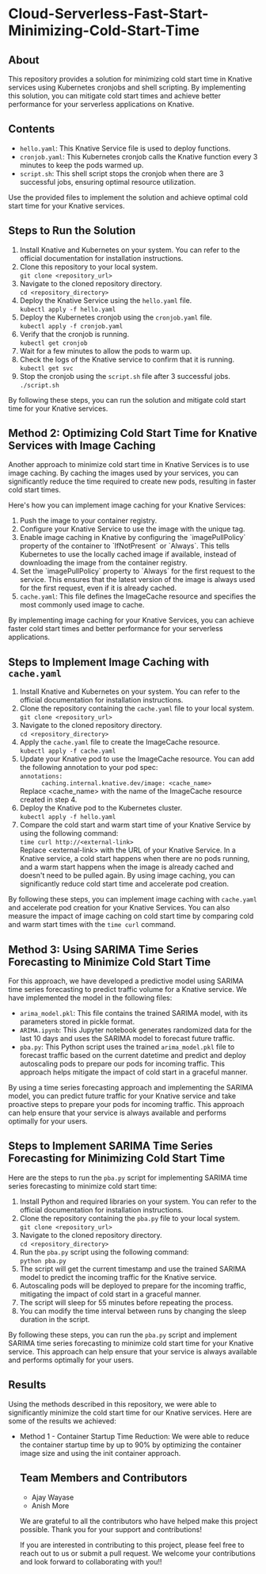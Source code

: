 # Cloud-Serverless-Fast-Start-Minimizing-Cold-Start-Time
<h2>About</h2>
<p>This repository provides a solution for minimizing cold start time in Knative services using Kubernetes cronjobs and shell scripting. By implementing this solution, you can mitigate cold start times and achieve better performance for your serverless applications on Knative.</p>
<h2>Contents</h2>
<ul>
  <li><code>hello.yaml</code>: This Knative Service file is used to deploy functions.</li>
  <li><code>cronjob.yaml</code>: This Kubernetes cronjob calls the Knative function every 3 minutes to keep the pods warmed up.</li>
  <li><code>script.sh</code>: This shell script stops the cronjob when there are 3 successful jobs, ensuring optimal resource utilization.</li>
</ul>
<p>Use the provided files to implement the solution and achieve optimal cold start time for your Knative services.</p>

<h2>Steps to Run the Solution</h2>
<ol>
  <li>Install Knative and Kubernetes on your system. You can refer to the official documentation for installation instructions.</li>
  <li>Clone this repository to your local system. <br><code>git clone &lt;repository_url&gt;</code></li>
  <li>Navigate to the cloned repository directory. <br><code>cd &lt;repository_directory&gt;</code></li>
  <li>Deploy the Knative Service using the <code>hello.yaml</code> file. <br><code>kubectl apply -f hello.yaml</code></li>
  <li>Deploy the Kubernetes cronjob using the <code>cronjob.yaml</code> file. <br><code>kubectl apply -f cronjob.yaml</code></li>
  <li>Verify that the cronjob is running. <br><code>kubectl get cronjob</code></li>
  <li>Wait for a few minutes to allow the pods to warm up.</li>
  <li>Check the logs of the Knative service to confirm that it is running. <br><code>kubectl get svc</code></li>
  <li>Stop the cronjob using the <code>script.sh</code> file after 3 successful jobs. <br><code>./script.sh</code></li>
</ol>
<p>By following these steps, you can run the solution and mitigate cold start time for your Knative services.</p>

<h2>Method 2: Optimizing Cold Start Time for Knative Services with Image Caching</h2>
<p>Another approach to minimize cold start time in Knative Services is to use image caching. By caching the images used by your services, you can significantly reduce the time required to create new pods, resulting in faster cold start times.</p>
<p>Here's how you can implement image caching for your Knative Services:</p>
<ol>
  <li>Push the image to your container registry.</li>
  <li>Configure your Knative Service to use the image with the unique tag.</li>
  <li>Enable image caching in Knative by configuring the `imagePullPolicy` property of the container to `IfNotPresent` or `Always`. This tells Kubernetes to use the locally cached image if available, instead of downloading the image from the container registry.</li>
  <li>Set the `imagePullPolicy` property to `Always` for the first request to the service. This ensures that the latest version of the image is always used for the first request, even if it is already cached.</li>
  <li><code>cache.yaml</code>: This file defines the ImageCache resource and specifies the most commonly used image to cache.</li>
</ol>
<p>By implementing image caching for your Knative Services, you can achieve faster cold start times and better performance for your serverless applications.</p>

<h2>Steps to Implement Image Caching with <code>cache.yaml</code></h2>
<ol>
  <li>Install Knative and Kubernetes on your system. You can refer to the official documentation for installation instructions.</li>
  <li>Clone the repository containing the <code>cache.yaml</code> file to your local system. <br><code>git clone &lt;repository_url&gt;</code></li>
  <li>Navigate to the cloned repository directory. <br><code>cd &lt;repository_directory&gt;</code></li>
  <li>Apply the <code>cache.yaml</code> file to create the ImageCache resource. <br><code>kubectl apply -f cache.yaml</code></li>
  <li>Update your Knative pod to use the ImageCache resource. You can add the following annotation to your pod spec: <br>
    <code>annotations:
      caching.internal.knative.dev/image: &lt;cache_name&gt;</code><br>
    Replace &lt;cache_name&gt; with the name of the ImageCache resource created in step 4.
  </li>
  <li>Deploy the Knative pod to the Kubernetes cluster. <br><code>kubectl apply -f hello.yaml</code></li>
  <li>Compare the cold start and warm start time of your Knative Service by using the following command: <br>
    <code>time curl http://&lt;external-link&gt;</code><br>
    Replace &lt;external-link&gt; with the URL of your Knative Service. In a Knative service, a cold start happens when there are no pods running, and a warm start happens when the image is already cached and doesn't need to be pulled again. By using image caching, you can significantly reduce cold start time and accelerate pod creation.</li>
</ol>
<p>By following these steps, you can implement image caching with <code>cache.yaml</code> and accelerate pod creation for your Knative Services. You can also measure the impact of image caching on cold start time by comparing cold and warm start times with the <code>time curl</code> command.</p>

<!-- <h2>Method 3: Time Series Forecasting Approach to Minimize Cold Start Time in Cloud-Serverless</h2>
<p>For this approach, we used a SARIMA model to predict the traffic volume for a Knative service. The output of this forecasting model is then used to autoscale the pods beforehand, which helps to mitigate the impact of cold start in a graceful manner.</p>
<p>By using a time series forecasting approach, you can predict the future traffic for your Knative service and take proactive steps to prevent cold starts. This approach can help ensure that your service is always available and performs optimally for your users.</p> -->

<h2> Method 3: Using SARIMA Time Series Forecasting to Minimize Cold Start Time</h2>
<p>For this approach, we have developed a predictive model using SARIMA time series forecasting to predict traffic volume for a Knative service. We have implemented the model in the following files:</p>
<ul>
  <li><code>arima_model.pkl</code>: This file contains the trained SARIMA model, with its parameters stored in pickle format.</li>
  <li><code>ARIMA.ipynb</code>: This Jupyter notebook generates randomized data for the last 10 days and uses the SARIMA model to forecast future traffic.</li>
  <li><code>pba.py</code>: This Python script uses the trained <code>arima_model.pkl</code> file to forecast traffic based on the current datetime and predict and deploy autoscaling pods to prepare our pods for incoming traffic. This approach helps mitigate the impact of cold start in a graceful manner.</li>
</ul>
<p>By using a time series forecasting approach and implementing the SARIMA model, you can predict future traffic for your Knative service and take proactive steps to prepare your pods for incoming traffic. This approach can help ensure that your service is always available and performs optimally for your users.</p>

<h2>Steps to Implement SARIMA Time Series Forecasting for Minimizing Cold Start Time</h2>
<p>Here are the steps to run the <code>pba.py</code> script for implementing SARIMA time series forecasting to minimize cold start time:</p>
<ol>
  <li>Install Python and required libraries on your system. You can refer to the official documentation for installation instructions.</li>
  <li>Clone the repository containing the <code>pba.py</code> file to your local system.<br><code>git clone &lt;repository_url&gt;</code></li>
  <li>Navigate to the cloned repository directory.<br><code>cd &lt;repository_directory&gt;</code></li>
  <li>Run the <code>pba.py</code> script using the following command:<br><code>python pba.py</code></li>
  <li>The script will get the current timestamp and use the trained SARIMA model to predict the incoming traffic for the Knative service.</li>
  <li>Autoscaling pods will be deployed to prepare for the incoming traffic, mitigating the impact of cold start in a graceful manner.</li>
  <li>The script will sleep for 55 minutes before repeating the process.</li>
  <li>You can modify the time interval between runs by changing the sleep duration in the script.</li>
</ol>
<p>By following these steps, you can run the <code>pba.py</code> script and implement SARIMA time series forecasting to minimize cold start time for your Knative service. This approach can help ensure that your service is always available and performs optimally for your users.</p>

<h2>Results</h2>
<p>Using the methods described in this repository, we were able to significantly minimize the cold start time for our Knative services. Here are some of the results we achieved:</p>
<ul>
  <li>Method 1 - Container Startup Time Reduction: We were able to reduce the container startup time by up to 90% by optimizing the container image size and using the init container approach.</li>

<h2>Team Members and Contributors</h2>
<ul>
  <li>Ajay Wayase</li>
  <li>Anish More</li>
</ul>
<p>We are grateful to all the contributors who have helped make this project possible. Thank you for your support and contributions!</p>
<p>If you are interested in contributing to this project, please feel free to reach out to us or submit a pull request. We welcome your contributions and look forward to collaborating with you!!</p>

